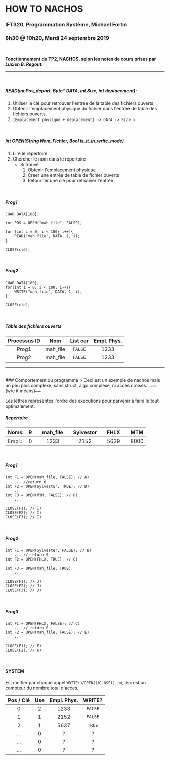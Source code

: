 # HOW TO NACHOS
### IFT320, Programmation Système, Michael Fortin
### 8h30 @ 10h20, Mardi 24 septembre 2019

<br>

**Fonctionnement du TP2, NACHOS, selon les notes de cours prises par *Lucien B. Regout.***

---
<br>

##### READ(int Pos_depart, Byte* DATA, int Size, int deplacement):

1. Utiliser la clé pour retrouver l'entrée de la table des fichiers ouverts.
2. Obtenir l'emplacement physique du fichier dans l'entrée de table des fichiers ouverts.
3.  `[Emplacement physique + deplacement] -> DATA -> Size x`

<br>

##### int OPEN(String Nom_Fichier, Bool is_it_in_write_mode)
1. Lire le répertoire
2. Chercher le nom dans le répertoire
   - Si trouvé
        1. Obtenir l'emplacement physique
        2. Creer une entrée de table de fichier ouverts
        3. Retourner une clé pour retrouver l'entrée

<br>

##### Prog1 
    CHAR DATA[100];
    
    int POS = OPEN("mah_file"; FALSE);

    for (int i = 0; i < 100; i++){
        READ("mah_file", DATA, 1, i);
    }
    
    CLOSE(clé);

<br>

##### Prog2
    CHAR DATA[100];
    for(int i = 0; i < 100; i++){
        WRITE("mah_file", DATA, 1, i);
    }
    
    CLOSE(cle);

<br>

##### Table des fichiers ouverts

|Processus ID |Nom |List car |Empl. Phys. |
|:-------------:|:-------------:|:-------------:|:-------------:|
| Prog1 | mah_file | `FALSE` | 1233 |
| Prog2 | mah_file | `FALSE` | 1233 |

---
<br>
### Comportement du programme
> Ceci est un exemple de nachos mais un peu plus complexe, sans struct, algo complexe, ni accès croisés... ~~(w/e it means)~~

Les lettres représentes l'ordre des executions pour parvenir à faire le tout optimalement.
<br>
##### Repertoire

|Noms:|R| |mah_file| | Sylvestor | | FHLX | | MTM |
|:--|:--:|--|:--:|--|:--:|--|:--:|--|:--:|
|Empl.:|0||1233||2152||5639||8000|

<br>

##### Prog1
    int F1 = OPEN(mah_file, FALSE); // A)
        ... //return 0
    int F2 = OPEN(Sylvestor, TRUE); // D)
        ...
    int F3 = OPEN(MTM, FALSE); // H)
        ...
    
    CLOSE(F1); // I)
    CLOSE(F2); // I)
    CLOSE(F3); // I)

<br>

##### Prog2
    int F1 = OPEN(Sylvester, FALSE); // B)
        ... // return 0
    int F2 = OPEN(FHLX, TRUE); // G)
        ...
    int F3 = OPEN(mah_file, TRUE);
        ...
    
    CLOSE(F1); // J)
    CLOSE(F2); // J)
    CLOSE(F3); // J)

<br>

##### Prog3
    int F1 = OPEN(FHLX, FALSE); // C)
        ... // return 0
    int F2 = OPEN(mah_file, FALSE); // E)
        ...
    
    CLOSE(F1); // F)
    CLOSE(F2); // K)

<br>

#### SYSTEM
Est moifier par chaque appel `WRITE()`/`OPEN()`/`CLOSE()`.
Ici, `Use` est un compteur du nombre total d'acces. 

|Pos / Clé|Use| Empl. Phys.|WRITE?|
|:--:|:--:|:--:|:--:|
|0|2|1233|`FALSE`|
|1|1|2152|`FALSE`|
|2|1|5637|`TRUE`|
|...|0|?|?|
|...|0|?|?|
|...|0|?|?|
